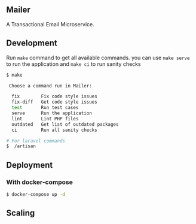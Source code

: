 ## Mailer

A Transactional Email Microservice.


## Development

Run `make` command to get all available commands. you can use `make serve` to run the application and `make ci` to run sanity checks

```bash
$ make

 Choose a command run in Mailer:

  fix        Fix code style issues
  fix-diff   Get code style issues
  test       Run test cases
  serve      Run the application
  lint       Lint PHP files
  outdated   Get list of outdated packages
  ci         Run all sanity checks

# For laravel commands
$  /artisan
```


## Deployment

### With docker-compose

```bash
$ docker-compose up -d
```


## Scaling

